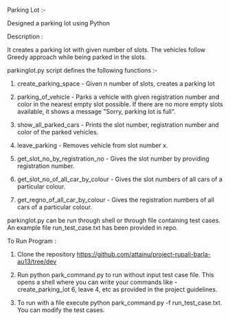 Parking Lot :-

Designed a parking lot using Python

Description :

It creates a parking lot with given number of slots. The vehicles follow Greedy approach while being parked in the slots.

parkinglot.py script defines the following functions :-

1) create_parking_space - Given n number of slots, creates a parking lot

2) parking_of_vehicle - Parks a vehicle with given registration number and color in the nearest empty slot possible. If there are no more empty slots available, it shows a message "Sorry, parking lot is full".

3) show_all_parked_cars - Prints the slot number, registration number and color of the parked vehicles.

4) leave_parking - Removes vehicle from slot number x.

5) get_slot_no_by_registration_no - Gives the slot number by providing registration number.

6) get_slot_no_of_all_car_by_colour - Gives the slot numbers of all cars of a particular colour.

7) get_regno_of_all_car_by_colour - Gives the registration numbers of all cars of a particular colour.

parkinglot.py can be run through shell or through file containing test cases. An example file run_test_case.txt has been provided in repo.

To Run Program :

1) Clone the repository https://github.com/attainu/project-rupali-barla-au13/tree/dev

2) Run python park_command.py to run without input test case file. This opens a shell where you can write your commands like - create_parking_lot 6, leave 4, etc as provided in the project guidelines.

3) To run with a file execute python park_command.py -f run_test_case.txt. You can modify the test cases.

